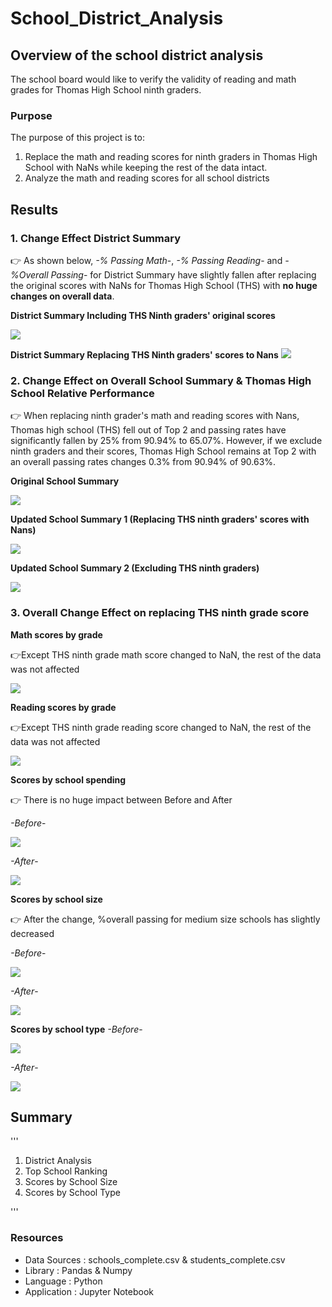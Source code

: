 # School_District_Analysis
  
## Overview of the school district analysis
The school board would like to verify the validity of reading and math grades for Thomas High School ninth graders.
### Purpose
The purpose of this project is to:
  1. Replace the math and reading scores for ninth graders in Thomas High School with NaNs while keeping the rest of the data intact.
  2. Analyze the math and reading scores for all school districts

## Results
### 1. Change Effect District Summary 

:point_right: As shown below, *-% Passing Math*-, *-% Passing Reading*- and *-%Overall Passing*- for District Summary have slightly fallen after replacing the original scores with NaNs for Thomas High School (THS) with **no huge changes on overall data**.

**District Summary Including THS Ninth graders' original scores**

![](Resources/district_summary_before.png)

**District Summary Replacing THS Ninth graders' scores to Nans**
![](Resources/district_summary_after.png)

### 2. Change Effect on Overall School Summary & Thomas High School Relative Performance

:point_right: When replacing ninth grader's math and reading scores with Nans, Thomas high school (THS) fell out of Top 2 and passing rates have significantly fallen by 25% from 90.94% to 65.07%.
However, if we exclude ninth graders and their scores, Thomas High School remains at Top 2 with an overall passing rates changes 0.3% from 90.94% of 90.63%.

**Original School Summary**

![](Resources/school_summary_original_2.png)

**Updated School Summary 1 (Replacing THS ninth graders' scores with Nans)**

![](Resources/school_summary_Before_1.png)

**Updated School Summary 2 (Excluding THS ninth graders)**

![](Resources/school_summary_after.png)


### 3. Overall Change Effect on replacing THS ninth grade score

**Math scores by grade**

:point_right:Except THS ninth grade math score changed to NaN, the rest of the data was not affected 

![](Resources/math_score_nan.png)

**Reading scores by grade**

:point_right:Except THS ninth grade reading score changed to NaN, the rest of the data was not affected 

![](Resources/reading_score_nan.png)


**Scores by school spending**

:point_right: There is no huge impact between Before and After

*-Before*-

![](Resources/school_spending_original.png)

*-After*-

![](Resources/school_spending_nan.png)

**Scores by school size**

:point_right: After the change, %overall passing for medium size schools has slightly decreased 

*-Before*-

![](Resources/school_size_original.png)

*-After*-

![](Resources/school_size_nan.png)

**Scores by school type**
*-Before*-

![](Resources/school_type_original.png)

*-After*-

![](Resources/school_type_after.png)

## Summary 
'''
1. District Analysis
2. Top School Ranking
3. Scores by School Size
4. Scores by School Type

'''

### Resources
  - Data Sources : schools_complete.csv & students_complete.csv
  - Library : Pandas & Numpy
  - Language : Python
  - Application : Jupyter Notebook
